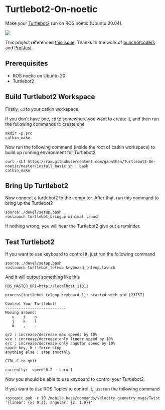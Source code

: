 # Turtlebot2-On-noetic
Make your [Turtlebot2](https://www.turtlebot.com/turtlebot2/) run on ROS noetic (Ubuntu 20.04).

![](https://www.turtlebot.com/assets/images/turtlebot_2_lg.png)

This project referenced [this issue](https://github.com/turtlebot/turtlebot/issues/272). Thanks to the work of [bunchofcoders](https://github.com/bunchofcoders) and [ProfJust](https://github.com/ProfJust).

## Prerequisites

- ROS noetic on Ubuntu 20
- Turtlebot2

## Build Turtlebot2 Workspace
Firstly, `cd` to your catkin workspace. 

If you don't have one, `cd` to somewhere you want to create it, and then run the following commands to create one
```
mkdir -p src
catkin_make
```

Now run the following command (inside the root of catkin workspace) to build up running environment for Turtlebot2
```
curl -sLf https://raw.githubusercontent.com/gaunthan/Turtlebot2-On-noetic/master/install_basic.sh | bash
catkin_make
```

## Bring Up Turtlebot2
Now connect a turtlebot2 to the computer. After that, run this command to bring up the Turtlebot2
```
source ./devel/setup.bash
roslaunch turtlebot_bringup minimal.launch
```

If nothing wrong, you will hear the Turtlebot2 give out a reminder.

## Test Turtlebot2
If you want to use keyboard to control it, just run the following command
```
source ./devel/setup.bash
roslaunch turtlebot_teleop keyboard_teleop.launch
```

And it will output something like this

```
ROS_MASTER_URI=http://localhost:11311

process[turtlebot_teleop_keyboard-1]: started with pid [23757]

Control Your Turtlebot!
---------------------------
Moving around:
   u    i    o
   j    k    l
   m    ,    .

q/z : increase/decrease max speeds by 10%
w/x : increase/decrease only linear speed by 10%
e/c : increase/decrease only angular speed by 10%
space key, k : force stop
anything else : stop smoothly

CTRL-C to quit

currently:	speed 0.2	turn 1 
```

Now you should be able to use keyboard to control your Turtlebot2.

If you want to use ROS Topics to control it, just run the following command
```
rostopic pub -r 10 /mobile_base/commands/velocity geometry_msgs/Twist '{linear: {x: 0.3}, angular: {z: 1.0}}'
```

